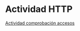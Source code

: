# Actividad HTTP

[Actividad comprobación accesos](https://github.com/maciacastillo/HTTP5Adrian/blob/master/ActividadComprobacion.md)
